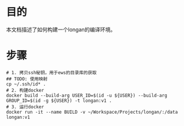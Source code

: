 # 目的
本文档描述了如何构建一个longan的编译环境。

# 步骤
```shell
# 1. 拷贝ssh秘钥，用于ews的目录库的获取
## TODO: 使用映射
cp ~/.ssh/id* .
# 2. 构建docker
docker build --build-arg USER_ID=$(id -u ${USER}) --build-arg GROUP_ID=$(id -g ${USER}) -t longan:v1 .
# 3. 运行docker
docker run -it --name BUILD -v ~/Workspace/Projects/longan/:/data longan:v1
```